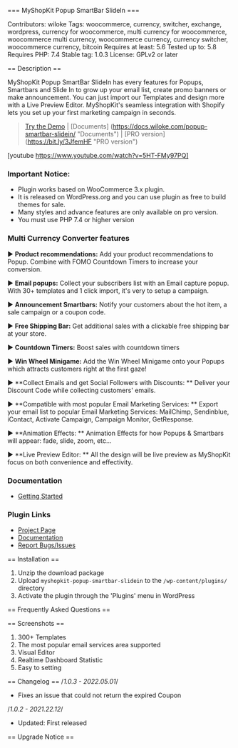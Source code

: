 === MyShopKit Popup SmartBar SlideIn ===

Contributors: wiloke
Tags: woocommerce, currency, switcher, exchange, wordpress, currency for woocommerce, multi currency for woocommerce, woocommerce multi currency, woocommerce currency, currency switcher, woocommerce currency, bitcoin
Requires at least: 5.6
Tested up to: 5.8
Requires PHP: 7.4
Stable tag: 1.0.3
License: GPLv2 or later

== Description ==

MyShopKit Popup SmartBar SlideIn has every features for Popups, Smartbars and Slide In to grow up your email list, create promo banners or make 
announcement. 
You can just import our Templates and design more with a Live Preview Editor. MyShopKit's seamless integration with Shopify lets you set up your first marketing campaign in seconds.

>[Try the Demo](https://popup-smartbar-slidein.myshopkit.app/ "Demo") | [Documents]
(https://docs.wiloke.com/popup-smartbar-slidein/ "Documents") | [PRO version]
(https://bit.ly/3JfemHF "PRO version")

[youtube https://www.youtube.com/watch?v=5HT-FMy97PQ]

### Important Notice:
- Plugin works based on WooCommerce 3.x plugin.
- It is released on WordPress.org and you can use plugin as free to build themes for sale.
- Many styles and advance features are only available on pro version.
- You must use PHP 7.4 or higher version

### Multi Currency Converter features

&#9658; **Product recommendations:** Add your product recommendations to Popup. Combine with FOMO Countdown Timers 
to increase your conversion.

&#9658; **Email popups:** Collect your subscribers list with an Email capture popup. With 30+ templates and 1 click import, it's very to setup a campaign.

&#9658; **Announcement Smartbars:** Notify your customers about the hot item, a sale campaign or a coupon code.

&#9658; **Free Shipping Bar:** Get additional sales with a clickable free shipping bar at your store.

&#9658; **Countdown Timers:** Boost sales with countdown timers

&#9658; **Win Wheel Minigame:** Add the Win Wheel Minigame onto your Popups which attracts customers right at the first gaze!

&#9658; **Collect Emails and get Social Followers with Discounts: ** Deliver your Discount Code while collecting customers' emails.

&#9658; **Compatible with most popular Email Marketing Services: ** Export your email list to popular Email Marketing Services: MailChimp, Sendinblue, iContact, Activate Campaign, Campaign Monitor, GetResponse.

&#9658; **Animation Effects: ** Animation Effects for how Popups & Smartbars will appear: fade, slide, zoom, etc...

&#9658; **Live Preview Editor: ** All the design will be live preview as MyShopKit focus on both convenience and effectivity.

### Documentation

- [Getting Started](https://docs.wiloke.com/popup-smartbar-slidein/)

### Plugin Links

- [Project Page](https://wiloke.com)
- [Documentation](https://docs.wiloke.com/popup-smartbar-slidein/)
- [Report Bugs/Issues](https://wiloke.com/support)

== Installation ==

1. Unzip the download package
1. Upload `myshopkit-popup-smartbar-slidein` to the `/wp-content/plugins/` directory
1. Activate the plugin through the 'Plugins' menu in WordPress

== Frequently Asked Questions ==

== Screenshots ==
1. 300+ Templates
2. The most popular email services area supported
3. Visual Editor
4. Realtime Dashboard Statistic
5. Easy to setting


== Changelog ==
/*1.0.3 - 2022.05.01*/
- Fixes an issue that could not return the expired Coupon

/*1.0.2 - 2021.22.12*/
- Updated: First released

== Upgrade Notice ==
